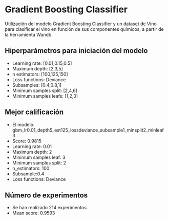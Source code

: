 # Gradient Boosting Classifier
[Enlace]:(https://api.wandb.ai/links/alba-m-boga/xfstxrbi)

Utilización del modelo Gradient Boosting Classifier y un dataset de Vino para clasificar el vino en función de sus componentes químicos, a partir de la herramienta Wandb.

## Hiperparámetros para iniciación del modelo

* Learning rate: [0.01,0.15,0.5]
* Maximum depth: [2,3,5]
* n estimators: [100,125,150]
* Loss functions: Deviance
* Subsamples: [0.4,0.8,1]
* Minimum samples split: [2,4,6]
* Minimum samples leafs: [1,2,3]

## Mejor calificación

* El modelo: gbm_lr0.01_depth5_est125_lossdeviance_subsample1_minsplit2_minleaf3
* Score: 0.9815
* Learning rate: 0.01
* Maximum depth: 2
* Minimum samples leaf: 3
* Minimum samples split: 2
* n_estimators: 100
* Subsample:0.4
* Loss functions: Deviance

## Número de experimentos

* Se han realizado 214 experimentos.
* Mean score: 0.9593
